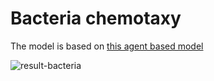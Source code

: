 # Bacteria chemotaxy

The model is based on [this agent based model](https://www.coursera.org/lecture/modeling-simulation-natural-processes/bacteria-chemotaxy-TwAQm)

![result-bacteria](./results/bacteria.gif)
